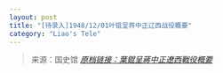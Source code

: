 ```yaml
---
layout: post
title: "[待录入]1948/12/01叶锟呈蒋中正辽西战役概要"
category: "Liao's Tele"
---
```



> 来源：国史馆 [*原档链接：葉錕呈蔣中正遼西戰役概要*](https://ahonline.drnh.gov.tw/index.php?act=Display/image/5894468=jdbi6l#f9F)